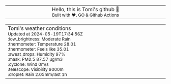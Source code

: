 
<div align="center">
<table>
<tbody>
<td align="center">
<img width="2000" height="0"><br>
Hello, this is Tomi's github 👋<br>
<sup>Built with ❤️, GO & Github Actions</sup><br>
<img width="2000" height="0">
</td>
</tbody>
</table>
</div>
<table>
<tbody>
<td align="left">
<img width="2000" height="0"><br>
Tomi's weather conditions<br>
<sup>Updated at 2024-05-19T17:34:56Z</sup><br>
<sup>:low_brightness: Moderate Rain</sup><br>
<sup>:thermometer: Temperature 28.01 </sup><br>
<sup>:thermometer: Feels like 35.01</sup><br>
<sup>:sweat_drops: Humidity 97%</sup><br>
<sup>:mask: PM2.5 87.57 μg/m3</sup><br>
<sup>:cyclone: Wind 0m/s </sup><br>
<sup>:telescope: Visibility 9000m </sup><br>
<sup>:droplet: Rain 2.05mm/last 1h </sup><br>
<img width="2000" height="0">
</td>
<td align="left">
<img width="2000" height="0"><br>
<br>
<img width="2000" height="0">
</td>
</tbody>
</table>
</div>
    
